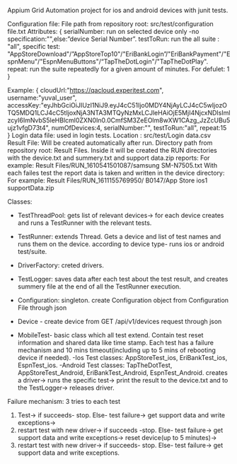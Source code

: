 Appium Grid Automation project for ios and android devices with junit tests.


Configuration file:
File path from repository root: src/test/configuration file.txt
Attributes:
{
serialNumber: run on selected device only -no specification:"",else:”device Serial Number”.
testToRun: run the all suite : "all",
specific test: "AppStoreDownload"/”AppStoreTop10"/"EriBankLogin”/"EriBankPayment"/"EspnMenu"/"EspnMenuButtons"/“TapTheDotLogin"/"TapTheDotPlay".
repeat: run the suite repeatedly for a given amount of minutes. For defulet: 1
}

Example:
{
cloudUrl:"https://qacloud.experitest.com",
username:"yuval_user",
accessKey:"eyJhbGciOiJIUzI1NiJ9.eyJ4cC51Ijo0MDY4NjAyLCJ4cC5wIjozOTQ5MDQ1LCJ4cC5tIjoxNjA3NTA3MTQyNzMxLCJleHAiOjE5MjI4NjcxNDIsImlzcyI6ImNvbS5leHBlcml0ZXN0In0.0CmfSM3ZeEOlm8wXW1CAzg_JzZcUBu5ujz1vfgD73t4",
numOfDevices:4,
serialNumber:"",
testToRun:"all",
repeat:15
}
Login data file: used in login tests. Location : src/test/Login data.csv
Result File: Will be created automatically after run.
Directory path from repository root: Result Files.
Inside it will be created the RUN directories with the device.txt and summery.txt and support data.zip reports:
For example: Result Files/RUN_1610541501087/samsung SM-N7505.txt
With each failes test the report data is taken and written in the device directory:
For example: Result Files/RUN_1611155769950/ B0147/App Store ios1 supportData.zip

Classes:
- TestThreadPool: gets list of relevant devices-> for each device creates and runs a TestRunner with the relevant tests.
- TestRunner: extends Thread. Gets a device and list of test names and runs them on the device. according to device type- runs ios or android test/suite.
- DriverFactory: creted drivers.
- TestLogger: saves data after each test about the test result, and creates summery file at the end of all the TestRunner execution.
- Configuration: singleton. create Configuration object from Configuration
 File through json
- Device - create device from GET /api/v1/devices request through json

- MobileTest- basic class which all test extend. Contain test reset information and shared data like time stamp. Each test has a failure mechanism and 10 mins timeout(including up to 5 mins of rebooting device if needed).
-Ios Test classes: AppStoreTest_ios, EriBankTest_ios, EspnTest_ios.
-Android Test classes: TapTheDotTest, AppStoreTest_Android, EriBankTest_Android, EspnTest_Android.
creates a driver-> runs the specific test-> print the result to the device.txt and to the TestLogger-> releases driver.

Failure mechanism: 
3 tries to each test
1. Test->
	if succeeds- stop.
	Else- test failure-> get support data and write exceptions-> 
2. restart test with new driver-> 
	if succeeds -stop. 
	Else- test failure-> get support data and write exceptions-> 
  reset device(up to 5 minutes)->
3. restart test with new driver-> 
if succeeds- stop.
Else- test failure-> get support data and write exceptions.










